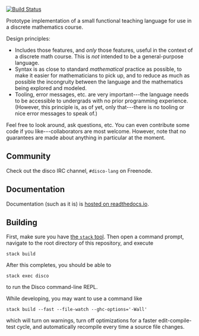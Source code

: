 [![Build Status](https://travis-ci.org/disco-lang/disco.svg?branch=master)](https://travis-ci.org/disco-lang/disco)

Prototype implementation of a small functional teaching language
for use in a discrete mathematics course.

Design principles:

* Includes those features, and *only* those features, useful in the
  context of a discrete math course. This is *not* intended to be a
  general-purpose language.
* Syntax is as close to standard *mathematical* practice as possible,
  to make it easier for mathematicians to pick up, and to reduce as
  much as possible the incongruity between the language and the
  mathematics being explored and modeled.
* Tooling, error messages, etc. are very important---the language
  needs to be accessible to undergrads with no prior programming
  experience. (However, this principle is, as of yet, only
  that---there is no tooling or nice error messages to speak of.)

Feel free to look around, ask questions, etc.  You can even contribute
some code if you like---collaborators are most welcome.  However, note
that no guarantees are made about anything in particular at the
moment.

Community
---------

Check out the disco IRC channel, `#disco-lang` on Freenode.

Documentation
-------------

Documentation (such as it is) is [hosted on
readthedocs.io](http://disco-lang.readthedocs.io/en/latest/).

Building
--------

First, make sure you have
[the `stack` tool](https://docs.haskellstack.org/en/stable/README/).
Then open a command prompt, navigate to the root directory of this
repository, and execute

```
stack build
```

After this completes, you should be able to

```
stack exec disco
```

to run the Disco command-line REPL.

While developing, you may want to use a command like

```
stack build --fast --file-watch --ghc-options='-Wall'
```

which will turn on warnings, turn off optimizations for a faster
edit-compile-test cycle, and automatically recompile every time a
source file changes.
